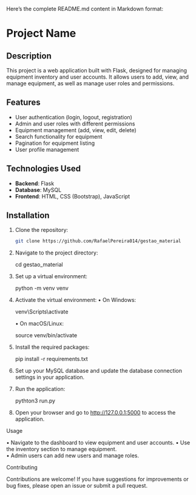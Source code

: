 Here’s the complete README.md content in Markdown format:

# Project Name

## Description

This project is a web application built with Flask, designed for managing equipment inventory and user accounts. It allows users to add, view, and manage equipment, as well as manage user roles and permissions.

## Features

- User authentication (login, logout, registration)
- Admin and user roles with different permissions
- Equipment management (add, view, edit, delete)
- Search functionality for equipment
- Pagination for equipment listing
- User profile management

## Technologies Used

- **Backend**: Flask
- **Database**: MySQL
- **Frontend**: HTML, CSS (Bootstrap), JavaScript

## Installation

1. Clone the repository:

   ```bash
   git clone https://github.com/RafaelPereira014/gestao_material

2.	Navigate to the project directory:

	cd gestao_material


3.	Set up a virtual environment:

	python -m venv venv


4.	Activate the virtual environment:
	•	On Windows:

	venv\Scripts\activate


	•	On macOS/Linux:

	source venv/bin/activate


5.	Install the required packages:

	pip install -r requirements.txt


6.	Set up your MySQL database and update the database connection settings in your application.
7.	Run the application:

	pythton3 run.py


8.	Open your browser and go to http://127.0.0.1:5000 to access the application.

Usage

•	Navigate to the dashboard to view equipment and user accounts.
•	Use the inventory section to manage equipment.	
•	Admin users can add new users and manage roles.

Contributing

Contributions are welcome! If you have suggestions for improvements or bug fixes, please open an issue or submit a pull request.

